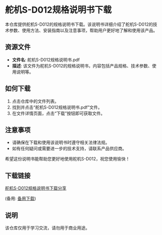 # 舵机S-D012规格说明书下载

本仓库提供舵机S-D012的规格说明书下载。该说明书详细介绍了舵机S-D012的技术参数、使用方法、安装指南以及注意事项，帮助用户更好地了解和使用该产品。

## 资源文件

- **文件名**: 舵机S-D012规格说明书.pdf
- **描述**: 该文件为舵机S-D012的规格说明书，内容包括产品规格、技术参数、使用说明等。

## 如何下载

1. 点击仓库中的文件列表。
2. 找到并点击“舵机S-D012规格说明书.pdf”文件。
3. 在文件详情页面，点击“下载”按钮即可获取文件。

## 注意事项

- 请确保在下载和使用该说明书时遵守相关法律法规。
- 如有任何疑问或需要进一步的技术支持，请联系产品供应商。

希望这份说明书能帮助您更好地使用舵机S-D012，祝您使用愉快！

## 下载链接
[舵机S-D012规格说明书下载分享](https://pan.quark.cn/s/816862f81481) 

(备用: [备用下载](https://pan.baidu.com/s/19Y4z_wfEBZym3oXD6Ohfbw?pwd=1234))

## 说明

该仓库仅用于学习交流，请勿用于商业用途。
